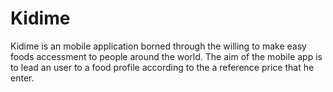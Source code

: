 # Kidime

Kidime is an mobile application borned through the willing to make easy foods accessment to people around the world.
The aim of the mobile app is to lead an user to a food profile according to the a reference price that he enter.
